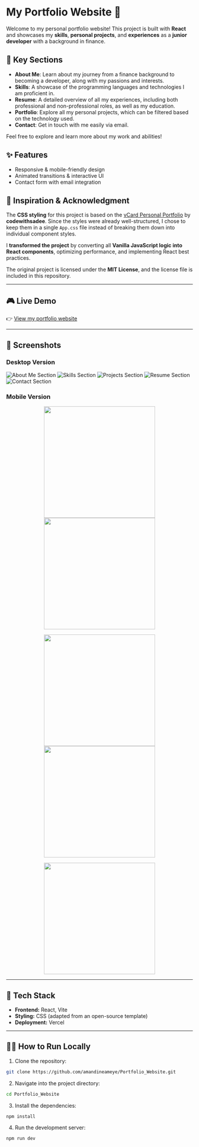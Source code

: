 # My Portfolio Website 🌟

Welcome to my personal portfolio website! This project is built with **React** and showcases my **skills**, **personal projects**, and **experiences** as a **junior developer** with a background in finance.

## 🔑 Key Sections

- **About Me**: Learn about my journey from a finance background to becoming a developer, along with my passions and interests.
- **Skills**: A showcase of the programming languages and technologies I am proficient in.
- **Resume**: A detailed overview of all my experiences, including both professional and non-professional roles, as well as my education.
- **Portfolio**: Explore all my personal projects, which can be filtered based on the technology used.
- **Contact**: Get in touch with me easily via email.

Feel free to explore and learn more about my work and abilities!

## ✨ Features

- Responsive & mobile-friendly design
- Animated transitions & interactive UI
- Contact form with email integration

## 🎨 Inspiration & Acknowledgment

The **CSS styling** for this project is based on the [vCard Personal Portfolio](https://github.com/codewithsadee/vcard-personal-portfolio) by **codewithsadee**.
Since the styles were already well-structured, I chose to keep them in a single `App.css` file instead of breaking them down into individual component styles.

I **transformed the project** by converting all **Vanilla JavaScript logic into React components**, optimizing performance, and implementing React best practices.

The original project is licensed under the **MIT License**, and the license file is included in this repository.

---

## 🎮 Live Demo

👉 [View my portfolio website](https://amandineameye.vercel.app/)

---

## 📸 Screenshots

### Desktop Version

![About Me Section](https://github.com/amandineameye/Portfolio_Website/blob/main/src/assets/screenshots/aboutme.png)
![Skills Section](https://github.com/amandineameye/Portfolio_Website/blob/main/src/assets/screenshots/skills.png)
![Projects Section](https://github.com/amandineameye/Portfolio_Website/blob/main/src/assets/screenshots/projects.png)
![Resume Section](https://github.com/amandineameye/Portfolio_Website/blob/main/src/assets/screenshots/resume.png)
![Contact Section](https://github.com/amandineameye/Portfolio_Website/blob/main/src/assets/screenshots/contact.png)

### Mobile Version

<p align="center">
<img src="https://github.com/amandineameye/Portfolio_Website/blob/main/src/assets/screenshots/aboutme-m.png" width="300" hspace="10">  
<img src="https://github.com/amandineameye/Portfolio_Website/blob/main/src/assets/screenshots/skills-m.png" width="300" hspace="10">  
</p>
<p align="center">
<img src="https://github.com/amandineameye/Portfolio_Website/blob/main/src/assets/screenshots/projects-m.png" width="300" hspace="10">  
<img src="https://github.com/amandineameye/Portfolio_Website/blob/main/src/assets/screenshots/resume-m.png" width="300" hspace="10">  
</p>
<p align="center">
<img src="https://github.com/amandineameye/Portfolio_Website/blob/main/src/assets/screenshots/contact-m.png" width="300" hspace="10">
</p>

---

## 🧩 Tech Stack

- **Frontend:** React, Vite
- **Styling:** CSS (adapted from an open-source template)
- **Deployment:** Vercel

---

## 🏃‍♀️ How to Run Locally

1. Clone the repository:

```bash
git clone https://github.com/amandineameye/Portfolio_Website.git
```

2. Navigate into the project directory:

```bash
cd Portfolio_Website
```

3. Install the dependencies:

```bash
npm install
```

4. Run the development server:

```bash
npm run dev
```
